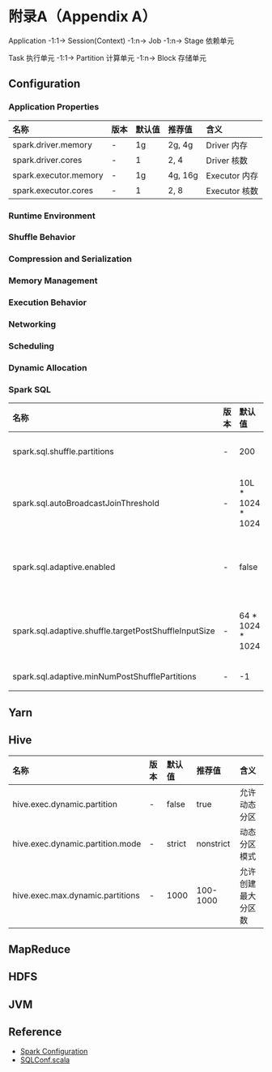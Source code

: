 # 附录A（Appendix A）

Application -1:1-> Session(Context) -1:n-> Job -1:n-> Stage 依赖单元

Task 执行单元 -1:1-> Partition 计算单元 -1:n-> Block 存储单元

## Configuration

### Application Properties

| 名称 | 版本 | 默认值 | 推荐值 | 含义 |
| :--- | :--- | :--- | :--- | :--- |
| spark.driver.memory | - | 1g | 2g, 4g | Driver 内存 |
| spark.driver.cores | - | 1 | 2, 4 | Driver 核数 |
| spark.executor.memory | - | 1g | 4g, 16g | Executor 内存 |
| spark.executor.cores | - | 1 | 2, 8 | Executor 核数 |

### Runtime Environment

### Shuffle Behavior

### Compression and Serialization

### Memory Management

### Execution Behavior

### Networking

### Scheduling

### Dynamic Allocation

### Spark SQL

| 名称 | 版本 | 默认值 | 推荐值 | 含义 |
| :--- | :--- | :--- | :--- | :--- |
| spark.sql.shuffle.partitions | - | 200 | 20, 400 | Shuffle分区数量（Join、Aggr） |
| spark.sql.autoBroadcastJoinThreshold | - | 10L * 1024 * 1024 | (32, 64) * 1024 * 1024 | 自动优化为BroadcastJoin阈值 |
| spark.sql.adaptive.enabled | - | false | true | 自适应查询执行（Broadcast、Partition、Skew） |
| spark.sql.adaptive.shuffle.targetPostShuffleInputSize | - | 64 * 1024 * 1024 | (32, 128) * 1024 * 1024 | Shuffle读取文件大小 |
| spark.sql.adaptive.minNumPostShufflePartitions | - | -1 | 10, 200 | Shuffle最小分区数量 |

## Yarn

## Hive

| 名称 | 版本 | 默认值 | 推荐值 | 含义 |
| :--- | :--- | :--- | :--- | :--- |
| hive.exec.dynamic.partition | - | false | true | 允许动态分区 |
| hive.exec.dynamic.partition.mode | - | strict | nonstrict | 动态分区模式 |
| hive.exec.max.dynamic.partitions | - | 1000 | 100-1000 | 允许创建最大分区数 |

## MapReduce

## HDFS

## JVM

## Reference

* [Spark Configuration](https://spark.apache.org/docs/latest/configuration.html)
* [SQLConf.scala](https://github.com/apache/spark/blob/master/sql/catalyst/src/main/scala/org/apache/spark/sql/internal/SQLConf.scala)



